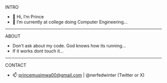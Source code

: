 INTRO
- 👋 Hi, I’m Prince
- 🌱 I’m currently at college doing Computer Engineering...
-------------------------------------------------------------
ABOUT
- Don't ask about my code. God knows how its running...
- If it works dont touch it...
-------------------------------------------------------------
CONTACT
- 📫 princemusimwa00@gmail.com | @nerfedwinter (Twitter or X)

<!---
tyrantWinter/tyrantWinter is a ✨ special ✨ repository because its `README.md` (this file) appears on your GitHub profile.
You can click the Preview link to take a look at your changes.
--->
